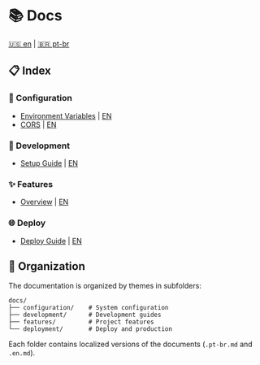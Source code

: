 # 📚 Docs

[🇺🇸 en](./README.md) | [🇧🇷 pt-br](./README.pt-br.md)

## 📋 Index

### 🔧 Configuration

- [Environment Variables](./configuration/environment-variables.pt-br.md) | [EN](./configuration/environment-variables.en.md)
- [CORS](./configuration/cors.pt-br.md) | [EN](./configuration/cors.en.md)

### 🚀 Development

- [Setup Guide](./development/setup.pt-br.md) | [EN](./development/setup.en.md)

### ✨ Features

- [Overview](./features/overview.pt-br.md) | [EN](./features/overview.en.md)

### 🌐 Deploy

- [Deploy Guide](./deployment/guide.pt-br.md) | [EN](./deployment/guide.en.md)

## 📁 Organization

The documentation is organized by themes in subfolders:

```plaintext
docs/
├── configuration/    # System configuration
├── development/      # Development guides
├── features/         # Project features
└── deployment/       # Deploy and production
```

Each folder contains localized versions of the documents (`.pt-br.md` and `.en.md`).
